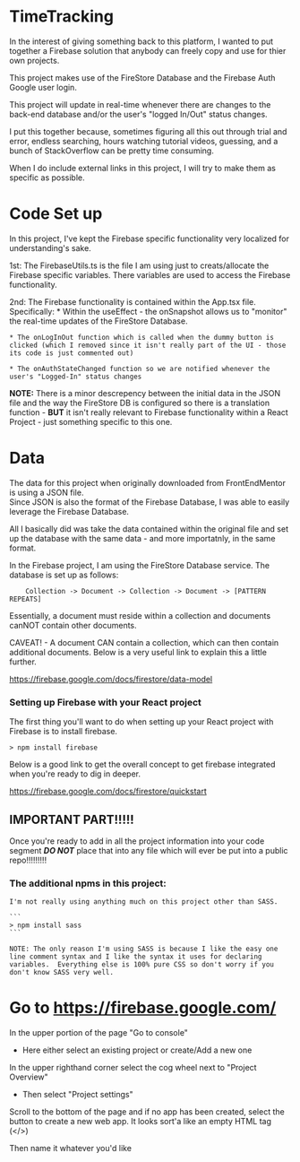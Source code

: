 # TimeTracking

In the interest of giving something back to this platform, I wanted to put together a Firebase solution that anybody can freely copy and use for thier own projects.  

This project makes use of the FireStore Database and the Firebase Auth Google user login.

This project will update in real-time whenever there are changes to the back-end database and/or
the user's "logged In/Out" status changes.

I put this together because, sometimes figuring all this out through trial and error, endless searching, hours watching tutorial videos, guessing, and a bunch of StackOverflow can be pretty time consuming.

When I do include external links in this project, I will try to make them as specific as possible.

# Code Set up

In this project, I've kept the Firebase specific functionality very localized for understanding's sake.

1st: The FirebaseUtils.ts is the file I am using just to creats/allocate the Firebase specific variables.  There variables are used to access the Firebase functionality.

2nd: The Firebase functionality is contained within the App.tsx file. Specifically:
	* Within the useEffect - the onSnapshot allows us to "monitor" the real-time updates of the FireStore Database.

	* The onLogInOut function which is called when the dummy button is clicked (which I removed since it isn't really part of the UI - those its code is just commented out)

	* The onAuthStateChanged function so we are notified whenever the user's "Logged-In" status changes

**NOTE:** There is a minor descrepency between the initial data in the JSON file and the way the FireStore DB is configured so there is a translation function - **BUT** it isn't really relevant to Firebase functionality within a React Project - just something specific to this one.

# Data

The data for this project when originally downloaded from FrontEndMentor is using a JSON file.  
Since JSON is also the format of the Firebase Database, I was able to easily leverage the Firebase Database.  

All I basically did was take the data contained within the original file and set up the database with the same data - and more importatnly, in the same format.

In the Firebase project, I am using the FireStore Database service.  The database is set up as follows:

```
	Collection -> Document -> Collection -> Document -> [PATTERN REPEATS]
```

Essentially, a document must reside within a collection and documents canNOT contain other documents.

CAVEAT! - A document CAN contain a collection, which can then contain additional documents.
Below is a very useful link to explain this a little further.

https://firebase.google.com/docs/firestore/data-model


### Setting up Firebase with your React project

The first thing you'll want to do when setting up your React project with Firebase is to install firebase.

```
> npm install firebase
```

Below is a good link to get the overall concept to get firebase integrated when you're ready to dig in deeper.

https://firebase.google.com/docs/firestore/quickstart


## IMPORTANT PART!!!!!

Once you're ready to add in all the project information into your code segment ***DO NOT***
place that into any file which will ever be put into a public repo!!!!!!!!!


### The additional npms in this project:

	I'm not really using anything much on this project other than SASS.

	```
	> npm install sass
	```

	NOTE: The only reason I'm using SASS is because I like the easy one line comment syntax and I like the syntax it uses for declaring variables.  Everything else is 100% pure CSS so don't worry if you don't know SASS very well.


# Go to https://firebase.google.com/

In the upper portion of the page "Go to console" 
* Here either select an existing project or create/Add a new one

In the upper righthand corner select the cog wheel next to "Project Overview"
* Then select "Project settings"

Scroll to the bottom of the page and if no app has been created, select the button to create 
a new web app.  It looks sort'a like an empty HTML tag (</>)

Then name it whatever you'd like
